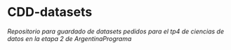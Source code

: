 # CDD-datasets

*Repositorio para guardado de datasets pedidos para el tp4 de ciencias de datos en la etapa 2 de ArgentinaPrograma*
